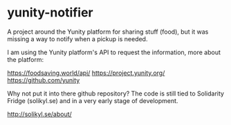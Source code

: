 # yunity-notifier
A project around the Yunity platform for sharing stuff (food), but it was missing a way to notify when a pickup is needed.

I am using the Yunity platform's API to request the information, more about the platform:

https://foodsaving.world/api/
https://project.yunity.org/
https://github.com/yunity

Why not put it into there github repository? The code is still tied to Solidarity Fridge (solikyl.se) and in a very early stage of development.

http://solikyl.se/about/
